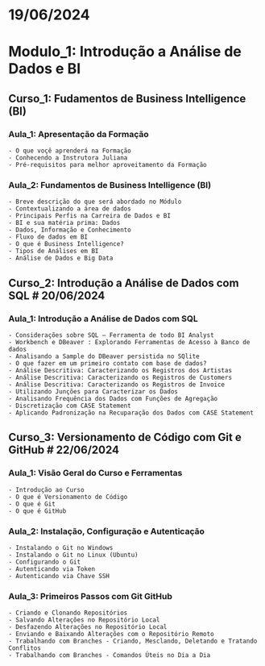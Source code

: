 # 19/06/2024

# Modulo_1: Introdução a Análise de Dados e BI

## Curso_1: Fudamentos de Business Intelligence (BI)

### Aula_1: Apresentação da Formação
    - O que voçê aprenderá na Formação
    - Conhecendo a Instrutora Juliana
    - Pré-requisitos para melhor aproveitamento da Formação

### Aula_2: Fundamentos de Business Intelligence (BI)
    - Breve descrição do que será abordado no Módulo
    - Contextualizando a área de dados
    - Principais Perfis na Carreira de Dados e BI
    - BI e sua matéria prima: Dados
    - Dados, Informação e Conhecimento
    - Fluxo de dados em BI
    - O que é Business Intelligence?
    - Tipos de Análises em BI
    - Análise de Dados e Big Data

## Curso_2: Introdução a Análise de Dados com SQL # 20/06/2024

### Aula_1: Introdução a Análise de Dados com SQL
    - Considerações sobre SQL – Ferramenta de todo BI Analyst
    - Workbench e DBeaver : Explorando Ferramentas de Acesso à Banco de dados
    - Analisando a Sample do DBeaver persistida no SQlite
    - O que fazer em um primeiro contato com base de dados?
    - Análise Descritiva: Caracterizando os Registros dos Artistas
    - Análise Descritiva: Caracterizando os Registros de Customers
    - Análise Descritiva: Caracterizando os Registros de Invoice
    - Utilizando Junções para Caracterizar os Dados
    - Analisando Frequência dos Dados com Funções de Agregação
    - Discretização com CASE Statement
    - Aplicando Padronização na Recuparação dos Dados com CASE Statement

## Curso_3: Versionamento de Código com Git e GitHub # 22/06/2024

### Aula_1: Visão Geral do Curso e Ferramentas
    - Introdução ao Curso
    - O que é Versionamento de Código
    - O que é Git
    - O que é GitHub

### Aula_2: Instalação, Configuração e Autenticação
    - Instalando o Git no Windows
    - Instalando o Git no Linux (Ubuntu)
    - Configurando o Git
    - Autenticando via Token
    - Autenticando via Chave SSH

### Aula_3: Primeiros Passos com Git GitHub
    - Criando e Clonando Repositórios
    - Salvando Alterações no Repositório Local
    - Desfazendo Alterações no Repositório Local
    - Enviando e Baixando Alterações com o Repositório Remoto
    - Trabalhando com Branches - Criando, Mesclando, Deletando e Tratando Conflitos
    - Trabalhando com Branches - Comandos Úteis no Dia a Dia
